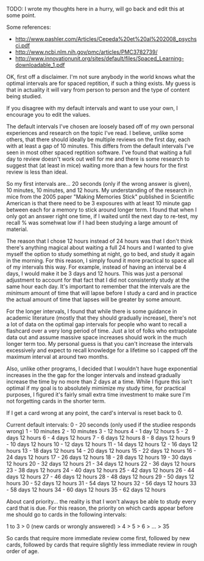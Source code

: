 TODO: I wrote my thoughts here in a hurry, will go back and edit this at some point.

Some references:
* http://www.pashler.com/Articles/Cepeda%20et%20al%202008_psychsci.pdf
* http://www.ncbi.nlm.nih.gov/pmc/articles/PMC3782739/
* http://www.innovationunit.org/sites/default/files/Spaced_Learning-downloadable_1.pdf

OK, first off a disclaimer. I'm not sure anybody in the world knows what the optimal intervals are for spaced reptition, if such a thing exists. My guess is that in actuality it will vary from person to person and the type of content being studied.

If you disagree with my default intervals and want to use your own, I encourage you to edit the values.

The default intervals I've chosen are loosely based off of my own personal experiences and research on the topic I've read. I believe, unlike some others, that there should ideally be multiple reviews on the first day, each with at least a gap of 10 minutes. This differs from the default intervals I've seen in most other spaced reptition software. I've found that waiting a full day to review doesn't work out well for me and there is some research to suggest that (at least in mice) waiting more than a few hours for the first review is less than ideal.

So my first intervals are... 20 seconds (only if the wrong answer is given), 10 minutes, 10 minutes, and 12 hours. My understanding of the research in mice from the 2005 paper "Making Memories Stick" published in Scientific American is that there need to be 3 exposures with at least 10 minute gap between each for a memory to stick around longer term. I found that when I only got an answer right one time, if I waited until the next day to re-test, my recall % was somehwat low if I had been studying a large amount of material.

The reason that I chose 12 hours instead of 24 hours was that I don't think there's anything magical about waiting a full 24 hours and I wanted to give myself the option to study something at night, go to bed, and study it again in the morning. For this reason, I simply found it more practical to space all of my intervals this way. For example, instead of having an interval be 4 days, I would make it be 3 days and 12 hours. This was just a personal adjustment to account for that fact that I did not consistently study at the same hour each day. It's important to remember that the intervals are the *minimum* amount of time that will lapse before I study a card and in practice the actual amount of time that lapses will be greater by some amount.

For the longer intervals, I found that while there is some guidance in academic literature (mostly that they should gradually increase), there's not a lot of data on the optimal gap intervals for people who want to recall a flashcard over a very long period of time. Just a lot of folks who extrapolate data out and assume massive space increases should work in the much longer term too. My personal guess is that you can't increase the intervals excessively and expect to recall knowledge for a lifetime so I capped off the maximum interval at around two months.

Also, unlike other programs, I decided that I wouldn't have huge exponential increases in the the gap for the longer intervals and instead gradually increase the time by no more than 2 days at a time. While I figure this isn't optimal if my goal is to absolutely mimimize my study time, for practical purposes, I figured it's fairly small extra time investment to make sure I'm not forgetting cards in the shorter term.

If I get a card wrong at any point, the card's interval is reset back to 0.

Current default intervals:
0 - 20 seconds (only used if the studiee responds wrong)
1 - 10 minutes
2 - 10 minutes
3 - 12 hours
4 - 1 day 12 hours
5 - 2 days 12 hours
6 - 4 days 12 hours
7 - 6 days 12 hours
8 - 8 days 12 hours
9 - 10 days 12 hours
10 - 12 days 12 hours
11 - 14 days 12 hours
12 - 16 days 12 hours
13 - 18 days 12 hours
14 - 20 days 12 hours
15 - 22 days 12 hours
16 - 24 days 12 hours
17 - 26 days 12 hours
18 - 28 days 12 hours
19 - 30 days 12 hours
20 - 32 days 12 hours
21 - 34 days 12 hours
22 - 36 days 12 hours
23 - 38 days 12 hours
24 - 40 days 12 hours
25 - 42 days 12 hours
26 - 44 days 12 hours
27 - 46 days 12 hours
28 - 48 days 12 hours
29 - 50 days 12 hours
30 - 52 days 12 hours
31 - 54 days 12 hours
32 - 56 days 12 hours
33 - 58 days 12 hours
34 - 60 days 12 hours
35 - 62 days 12 hours

About card priority... the reality is that I won't always be able to study every card that is due. For this reason, the priority on which cards appear before me should go to cards in the following intervals:

1 to 3 > 0 (new cards or wrongly answered) > 4 > 5 > 6 > ... > 35

So cards that require more immediate review come first, followed by new cards, followed by cards that require slightly less immediate review in rough order of age.
